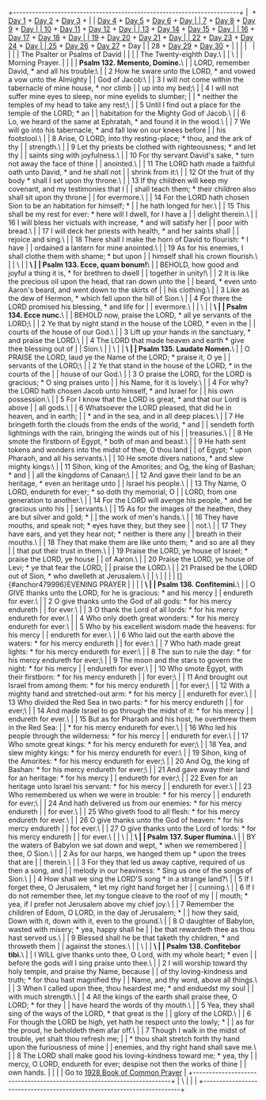 +-----------------------------------------------------------------------+
|  + [Day 1](Day1.html) + [Day 2](Day2.html) + [Day 3](Day3.html) +     |
| [Day 4](Day4.html) + [Day 5](Day5.html) + [Day 6](Day6.html) + [Day   |
| 7](Day7.html) + [Day 8](Day8.html) + [Day 9](Day9.html) + [Day        |
| 10](Day10.html) + [Day 11](Day11.html) + [Day 12](Day12.html) + [Day  |
| 13](Day13.html) + [Day 14](Day14.html) + [Day 15](Day15.html) + [Day  |
| 16](Day16.html) + [Day 17](Day17.html) + [Day 18](Day18.html) + [Day  |
| 19](Day19.html) + [Day 20](Day20.html) + [Day 21](Day21.html) + [Day  |
| 22](Day22.html) + [Day 23](Day23.html) + [Day 24](Day24.html) + [Day  |
| 25](Day25.html) + [Day 26](Day26.html) + [Day 27](Day27.html) + Day   |
| 28 + [Day 29](Day29.html) + [Day 30](Day30.html) +                    |
|                                                                       |
|                                                                       |
|                                                                       |
| The Psalter or Psalms of David                                        |
|                                                                       |
| The Twenty-eighth Day.\                                               |
| \                                                                     |
| Morning Prayer.                                                       |
|                                                                       |
| **Psalm 132. Memento, Domine.**\                                      |
| LORD, remember David, \* and all his trouble:\                        |
| 2 How he sware unto the LORD, \* and vowed a vow unto the Almighty    |
| God of Jacob:\                                                        |
| 3 I will not come within the tabernacle of mine house, \* nor climb   |
| up into my bed;\                                                      |
| 4 I will not suffer mine eyes to sleep, nor mine eyelids to slumber;  |
| \* neither the temples of my head to take any rest;\                  |
| 5 Until I find out a place for the temple of the LORD; \* an          |
| habitation for the Mighty God of Jacob.\                              |
| 6 Lo, we heard of the same at Ephratah, \* and found it in the wood.\ |
| 7 We will go into his tabernacle, \* and fall low on our knees before |
| his footstool.\                                                       |
| 8 Arise, O LORD, into thy resting-place; \* thou, and the ark of thy  |
| strength.\                                                            |
| 9 Let thy priests be clothed with righteousness; \* and let thy       |
| saints sing with joyfulness.\                                         |
| 10 For thy servant David\'s sake, \* turn not away the face of thine  |
| anointed.\                                                            |
| 11 The LORD hath made a faithful oath unto David, \* and he shall not |
| shrink from it:\                                                      |
| 12 Of the fruit of thy body \* shall I set upon thy throne.\          |
| 13 If thy children will keep my covenant, and my testimonies that I   |
| shall teach them; \* their children also shall sit upon thy throne    |
| for evermore.\                                                        |
| 14 For the LORD hath chosen Sion to be an habitation for himself; \*  |
| he hath longed for her.\                                              |
| 15 This shall be my rest for ever: \* here will I dwell, for I have a |
| delight therein.\                                                     |
| 16 I will bless her victuals with increase, \* and will satisfy her   |
| poor with bread.\                                                     |
| 17 I will deck her priests with health, \* and her saints shall       |
| rejoice and sing.\                                                    |
| 18 There shall I make the horn of David to flourish: \* I have        |
| ordained a lantern for mine anointed.\                                |
| 19 As for his enemies, I shall clothe them with shame; \* but upon    |
| himself shall his crown flourish.\                                    |
| \                                                                     |
| **\                                                                   |
| Psalm 133. Ecce, quam bonum!**\                                       |
| BEHOLD, how good and joyful a thing it is, \* for brethren to dwell   |
| together in unity!\                                                   |
| 2 It is like the precious oil upon the head, that ran down unto the   |
| beard, \* even unto Aaron\'s beard, and went down to the skirts of    |
| his clothing.\                                                        |
| 3 Like as the dew of Hermon, \* which fell upon the hill of Sion.\    |
| 4 For there the LORD promised his blessing, \* and life for           |
| evermore.\                                                            |
| \                                                                     |
| **\                                                                   |
| Psalm 134. Ecce nunc.**\                                              |
| BEHOLD now, praise the LORD, \* all ye servants of the LORD;\         |
| 2 Ye that by night stand in the house of the LORD, \* even in the     |
| courts of the house of our God.\                                      |
| 3 Lift up your hands in the sanctuary, \* and praise the LORD.\       |
| 4 The LORD that made heaven and earth \* give thee blessing out of    |
| Sion.\                                                                |
| \                                                                     |
| **\                                                                   |
| Psalm 135. Laudate Nomen.**\                                          |
| O PRAISE the LORD, laud ye the Name of the LORD; \* praise it, O ye   |
| servants of the LORD;\                                                |
| 2 Ye that stand in the house of the LORD, \* in the courts of the     |
| house of our God.\                                                    |
| 3 O praise the LORD, for the LORD is gracious; \* O sing praises unto |
| his Name, for it is lovely.\                                          |
| 4 For why? the LORD hath chosen Jacob unto himself, \* and Israel for |
| his own possession.\                                                  |
| 5 For I know that the LORD is great, \* and that our Lord is above    |
| all gods.\                                                            |
| 6 Whatsoever the LORD pleased, that did he in heaven, and in earth;   |
| \* and in the sea, and in all deep places.\                           |
| 7 He bringeth forth the clouds from the ends of the world, \* and     |
| sendeth forth lightnings with the rain, bringing the winds out of his |
| treasuries.\                                                          |
| 8 He smote the firstborn of Egypt, \* both of man and beast.\         |
| 9 He hath sent tokens and wonders into the midst of thee, O thou land |
| of Egypt; \* upon Pharaoh, and all his servants.\                     |
| 10 He smote divers nations, \* and slew mighty kings:\                |
| 11 Sihon, king of the Amorites; and Og, the king of Bashan; \* and    |
| all the kingdoms of Canaan;\                                          |
| 12 And gave their land to be an heritage, \* even an heritage unto    |
| Israel his people.\                                                   |
| 13 Thy Name, O LORD, endureth for ever; \* so doth thy memorial, O    |
| LORD, from one generation to another.\                                |
| 14 For the LORD will avenge his people, \* and be gracious unto his   |
| servants.\                                                            |
| 15 As for the images of the heathen, they are but silver and gold; \* |
| the work of men\'s hands.\                                            |
| 16 They have mouths, and speak not; \* eyes have they, but they see   |
| not.\                                                                 |
| 17 They have ears, and yet they hear not; \* neither is there any     |
| breath in their mouths.\                                              |
| 18 They that make them are like unto them; \* and so are all they     |
| that put their trust in them.\                                        |
| 19 Praise the LORD, ye house of Israel; \* praise the LORD, ye house  |
| of Aaron.\                                                            |
| 20 Praise the LORD, ye house of Levi; \* ye that fear the LORD,       |
| praise the LORD.\                                                     |
| 21 Praised be the LORD out of Sion, \* who dwelleth at Jerusalem.\    |
| \                                                                     |
|                                                                       |
| []{#anchor479996}EVENING PRAYER                                       |
|                                                                       |
| **\                                                                   |
| Psalm 136. Confitemini.**\                                            |
| O GIVE thanks unto the LORD, for he is gracious: \* and his mercy     |
| endureth for ever.\                                                   |
| 2 O give thanks unto the God of all gods: \* for his mercy endureth   |
| for ever.\                                                            |
| 3 O thank the Lord of all lords: \* for his mercy endureth for ever.\ |
| 4 Who only doeth great wonders: \* for his mercy endureth for ever.\  |
| 5 Who by his excellent wisdom made the heavens: for his mercy         |
| endureth for ever.\                                                   |
| 6 Who laid out the earth above the waters: \* for his mercy endureth  |
| for ever.\                                                            |
| 7 Who hath made great lights: \* for his mercy endureth for ever:\    |
| 8 The sun to rule the day: \* for his mercy endureth for ever;\       |
| 9 The moon and the stars to govern the night: \* for his mercy        |
| endureth for ever.\                                                   |
| 10 Who smote Egypt, with their firstborn: \* for his mercy endureth   |
| for ever;\                                                            |
| 11 And brought out Israel from among them: \* for his mercy endureth  |
| for ever;\                                                            |
| 12 With a mighty hand and stretched-out arm: \* for his mercy         |
| endureth for ever.\                                                   |
| 13 Who divided the Red Sea in two parts: \* for his mercy endureth    |
| for ever;\                                                            |
| 14 And made Israel to go through the midst of it: \* for his mercy    |
| endureth for ever.\                                                   |
| 15 But as for Pharaoh and his host, he overthrew them in the Red Sea: |
| \* for his mercy endureth for ever.\                                  |
| 16 Who led his people through the wilderness: \* for his mercy        |
| endureth for ever.\                                                   |
| 17 Who smote great kings: \* for his mercy endureth for ever;\        |
| 18 Yea, and slew mighty kings: \* for his mercy endureth for ever:\   |
| 19 Sihon, king of the Amorites: \* for his mercy endureth for ever;\  |
| 20 And Og, the king of Bashan: \* for his mercy endureth for ever;\   |
| 21 And gave away their land for an heritage: \* for his mercy         |
| endureth for ever;\                                                   |
| 22 Even for an heritage unto Israel his servant: \* for his mercy     |
| endureth for ever.\                                                   |
| 23 Who remembered us when we were in trouble: \* for his mercy        |
| endureth for ever;\                                                   |
| 24 And hath delivered us from our enemies: \* for his mercy endureth  |
| for ever.\                                                            |
| 25 Who giveth food to all flesh: \* for his mercy endureth for ever.\ |
| 26 O give thanks unto the God of heaven: \* for his mercy endureth    |
| for ever.\                                                            |
| 27 O give thanks unto the Lord of lords: \* for his mercy endureth    |
| for ever.\                                                            |
| \                                                                     |
| **\                                                                   |
| Psalm 137. Super flumina.**\                                          |
| BY the waters of Babylon we sat down and wept, \* when we remembered  |
| thee, O Sion.\                                                        |
| 2 As for our harps, we hanged them up \* upon the trees that are      |
| therein.\                                                             |
| 3 For they that led us away captive, required of us then a song, and  |
| melody in our heaviness: \* Sing us one of the songs of Sion.\        |
| 4 How shall we sing the LORD\'S song \* in a strange land?\           |
| 5 If I forget thee, O Jerusalem, \* let my right hand forget her      |
| cunning.\                                                             |
| 6 If I do not remember thee, let my tongue cleave to the roof of my   |
| mouth; \* yea, if I prefer not Jerusalem above my chief joy.\         |
| 7 Remember the children of Edom, O LORD, in the day of Jerusalem; \*  |
| how they said, Down with it, down with it, even to the ground.\       |
| 8 O daughter of Babylon, wasted with misery; \* yea, happy shall he   |
| be that rewardeth thee as thou hast served us.\                       |
| 9 Blessed shall he be that taketh thy children, \* and throweth them  |
| against the stones.\                                                  |
| \                                                                     |
| **\                                                                   |
| Psalm 138. Confitebor tibi.**\                                        |
| I WILL give thanks unto thee, O Lord, with my whole heart; \* even    |
| before the gods will I sing praise unto thee.\                        |
| 2 I will worship toward thy holy temple, and praise thy Name, because |
| of thy loving-kindness and truth; \* for thou hast magnified thy      |
| Name, and thy word, above all things.\                                |
| 3 When I called upon thee, thou heardest me; \* and enduedst my soul  |
| with much strength.\                                                  |
| 4 All the kings of the earth shall praise thee, O LORD; \* for they   |
| have heard the words of thy mouth.\                                   |
| 5 Yea, they shall sing of the ways of the LORD, \* that great is the  |
| glory of the LORD.\                                                   |
| 6 For though the LORD be high, yet hath he respect unto the lowly; \* |
| as for the proud, he beholdeth them afar off.\                        |
| 7 Though I walk in the midst of trouble, yet shalt thou refresh me;   |
| \* thou shalt stretch forth thy hand upon the furiousness of mine     |
| enemies, and thy right hand shall save me.\                           |
| 8 The LORD shall make good his loving-kindness toward me; \* yea, thy |
| mercy, O LORD, endureth for ever; despise not then the works of thine |
| own hands.                                                            |
|                                                                       |
| Go to [1928 Book of Common Prayer](../index.html)                     |
+-----------------------------------------------------------------------+
| \                                                                     |
| [](http://www.episcopalnet.org/DBS/DOR.html)                          |
+-----------------------------------------------------------------------+
